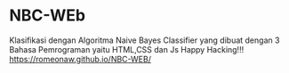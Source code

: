 # NBC-WEb
Klasifikasi dengan Algoritma Naive Bayes Classifier yang dibuat dengan 3 Bahasa Pemrograman yaitu HTML,CSS dan Js
Happy Hacking!!!
https://romeonaw.github.io/NBC-WEB/

